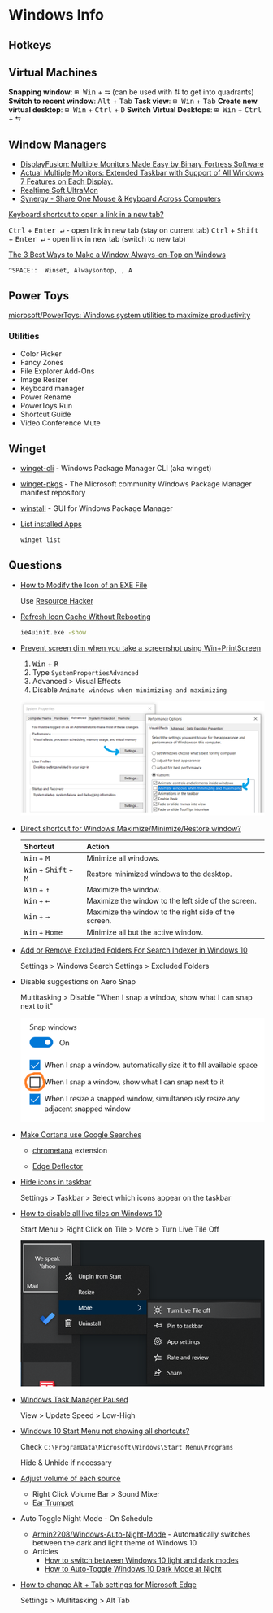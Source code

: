 # Windows Info

## Hotkeys

## Virtual Machines


**Snapping window**: <kbd>⊞ Win</kbd> + <kbd>⮀</kbd> (can be used with <kbd>⮁</kbd> to get into quadrants)
**Switch to recent window**:  <kbd>Alt</kbd> + <kbd>Tab</kbd>
**Task view**: <kbd>⊞ Win</kbd> + <kbd>Tab</kbd>
**Create new virtual desktop**: <kbd>⊞ Win</kbd> + <kbd>Ctrl</kbd> + <kbd>D</kbd>
**Switch Virtual Desktops**: <kbd>⊞ Win</kbd> + <kbd>Ctrl</kbd> + <kbd>⮀</kbd>


## Window Managers

* [DisplayFusion: Multiple Monitors Made Easy by Binary Fortress Software](https://www.displayfusion.com/)
* [Actual Multiple Monitors: Extended Taskbar with Support of All Windows 7 Features on Each Display.](https://www.actualtools.com/multiplemonitors/)
* [Realtime Soft UltraMon](https://www.realtimesoft.com/ultramon/)
* [Synergy - Share One Mouse & Keyboard Across Computers](https://symless.com/synergy)


[Keyboard shortcut to open a link in a new tab?](https://superuser.com/a/1550627/180163)

<kbd>Ctrl</kbd> + <kbd>Enter ↵</kbd> - open link in new tab (stay on current tab)
<kbd>Ctrl</kbd> + <kbd>Shift</kbd> + <kbd>Enter ↵</kbd> - open link in new tab (switch to new tab)

[The 3 Best Ways to Make a Window Always-on-Top on Windows](https://www.howtogeek.com/196958/the-3-best-ways-to-make-a-window-always-on-top-on-windows/)

```ahk
^SPACE::  Winset, Alwaysontop, , A
```

## Power Toys


[microsoft/PowerToys: Windows system utilities to maximize productivity](https://github.com/microsoft/PowerToys/)

### Utilities

* Color Picker
* Fancy Zones
* File Explorer Add-Ons
* Image Resizer
* Keyboard manager
* Power Rename
* PowerToys Run
* Shortcut Guide
* Video Conference Mute

## Winget

* [winget-cli](https://github.com/microsoft/winget-cli) - Windows Package Manager CLI (aka winget)
* [winget-pkgs](https://github.com/microsoft/winget-pkgs) - The Microsoft community Windows Package Manager manifest repository
* [winstall](https://winstall.app/) - GUI for Windows Package Manager


* [List installed Apps](https://github.com/microsoft/winget-cli/issues/119)

  ```bash
  winget list
  ```

## Questions

* [How to Modify the Icon of an EXE File](https://www.howtogeek.com/75983/stupid-geek-tricks-how-to-modify-the-icon-of-an-.exe-file/)

  Use [Resource Hacker](http://www.angusj.com/resourcehacker/)


* [Refresh Icon Cache Without Rebooting](https://superuser.com/questions/499078/refresh-icon-cache-without-rebooting)

  ```bash
  ie4uinit.exe -show
  ```

* [Prevent screen dim when you take a screenshot using Win+PrintScreen](https://winaero.com/fix-the-screen-does-not-dim-when-you-take-a-screenshot-using-winprintscreen-in-windows-8-1-or-windows-8/)

  1. <kbd>Win</kbd> + <kbd>R</kbd>
  2. Type `SystemPropertiesAdvanced`
  3. Advanced > Visual Effects
  4. Disable `Animate windows when minimizing and maximizing`

   ![screenshot flicker](/assets/notes/windows/screenshot-flicker.png)

* [Direct shortcut for Windows Maximize/Minimize/Restore window?](https://superuser.com/q/988554/180163)

  | Shortcut                                         | Action                                               |
  | ------------------------------------------------ | ---------------------------------------------------- |
  | <kbd>Win</kbd> + <kbd>M</kbd>                    | Minimize all windows.                                |
  | <kbd>Win</kbd> + <kbd>Shift</kbd> + <kbd>M</kbd> | Restore minimized windows to the desktop.            |
  | <kbd>Win</kbd> + <kbd>↑</kbd>                    | Maximize the window.                                 |
  | <kbd>Win</kbd> + <kbd>←</kbd>                    | Maximize the window to the left side of the screen.  |
  | <kbd>Win</kbd> + <kbd>→</kbd>                    | Maximize the window to the right side of the screen. |
  | <kbd>Win</kbd> + <kbd>Home</kbd>                 | Minimize all but the active window.                  |

* [Add or Remove Excluded Folders For Search Indexer in Windows 10](https://winaero.com/add-remove-excluded-folders-search-indexer-windows-10/)

  Settings > Windows Search Settings > Excluded Folders

* Disable suggestions on Aero Snap

  Multitasking > Disable "When I snap a window, show what I can snap next to it"

  ![Aero Snap Suggestions](/assets/notes/windows/aero-snap-suggestions.png)

* [Make Cortana use Google Searches](https://techwiser.com/set-windows-11-search-google-search-chrome/)

  * [chrometana](https://chrome.google.com/webstore/detail/chrometana-pro-redirect-c/lllggmgeiphnciplalhefnbpddbadfdi) extension

  * [Edge Deflector](https://github.com/da2x/EdgeDeflector)

* [Hide icons in taskbar](https://superuser.com/q/1352561/180163)

  Settings > Taskbar > Select which icons appear on the taskbar

* [How to disable all live tiles on Windows 10](https://mspoweruser.com/disable-live-tiles-windows-10/)

  Start Menu > Right Click on Tile > More > Turn Live Tile Off

  ![disable live tile](/assets/notes/windows/live-tile.png)

* [Windows Task Manager Paused](https://superuser.com/q/514403/180163)

  View > Update Speed > Low-High


* [Windows 10 Start Menu not showing all shortcuts?](https://superuser.com/q/1106996/180163)

  Check `C:\ProgramData\Microsoft\Windows\Start Menu\Programs`

  Hide & Unhide if necessary

* [Adjust volume of each source](https://www.howtogeek.com/244963/how-to-adjust-the-volume-for-individual-apps-in-windows/)

  * Right Click Volume Bar > Sound Mixer
  * [Ear Trumpet](https://github.com/File-New-Project/EarTrumpet)

* Auto Toggle Night Mode - On Schedule

  * [Armin2208/Windows-Auto-Night-Mode](https://github.com/Armin2208/Windows-Auto-Night-Mode) - Automatically switches between the dark and light theme of Windows 10
  * Articles
    * [How to switch between Windows 10 light and dark modes](https://www.windowscentral.com/how-switch-between-light-and-dark-colors-schedule-automatically-windows-10)
    * [How to Auto-Toggle Windows 10 Dark Mode at Night](https://www.makeuseof.com/tag/auto-toggle-dark-mode-windows-10/)

* [How to change Alt + Tab settings for Microsoft Edge](https://www.windowscentral.com/how-customize-alt-tab-microsoft-edge-open-tabs-windows-10-october-2020-update)

  Settings > Multitasking > Alt Tab


